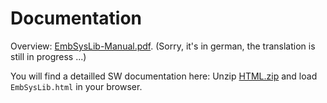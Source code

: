 # Documentation

Overview: [EmbSysLib-Manual.pdf](EmbSysLib-Manual.pdf). (Sorry, it's in german, the translation is still in progress ...) 

You will find a detailled SW documentation here:
Unzip [HTML.zip](HTML.zip) and load `EmbSysLib.html` in your browser.
